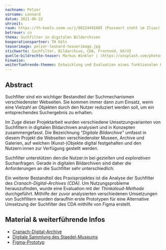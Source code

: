 ```yaml
---
nachname: Pelzer
vorname: Leonard
datum: 2021-06-22
uhrzeit:
raum: https://th-koeln.zoom.us/j/86224491085 (Passwort steht im Ilias)
betreuer: cn
thema: Suchfilter in digitalen Bildarchiven
kooperationspartner: TH Köln
teaserimage: pelzer-leonard-teaserimage.jpg
stichworte: Suchfilter, Bildarchive, CDA, Frontend, UX/UI
quelle-bildrechte-teaser: Markus Winkler | (https://unsplash.com/photos/afW1hht0NSs)
hinweise: 
weiterfuehrende-themen: Entwicklung und Evaluation eines funktionalen Prototypen für das CDA | Analyse der Datenmodellierung 
---
```


## Abstract

Suchfilter sind ein wichtiger Bestandteil der Suchmechanismen verschiedenster Webseiten. Sie kommen immer dann zum Einsatz, wenn eine Vielzahl an Objekten durch den Nutzer reduziert werden soll, um ein entsprechendes Suchergebnis zu erhalten. 

Im Zuge dieser Projektarbeit wurden verschiedene Umsetzungvarianten von Suchfiltern in digitalen Bildarchiven analysiert und in Konzepten zusammengefasst. 
Die Bezeichnung *"Digitale Bildarchive"* umfasst in diesem Projekt die Webseiten verschiedenster Museen, Archive und Galerien, auf welchen (Kunst-)Objekte digital festgehalten und den Nutzern:innen zur Verfügung gestellt werden.

Suchfilter unterstützen den:die Nutzer:in bei *gezielten* und *explorativen* Suchanfragen. Gerade in digitalen Bildarchiven sind daher die Anforderungen an die Suchfilter sehr unterschiedlich.

Ein weiterer Bestandteil des Praxisprojektes ist die Analyse der Suchfilter des *Cranach-Digital-Archives (CDA)*. Um Nutzungsprobleme herauszufinden, wurde eine Evaluation mit der *Thinkaloud-Methode* durchgeführt. 
Mithilfe der zuvor analysierten verschiedenen Umsetzungen von Suchfiltern wurden daraufhin erste Prototypen für eine Alternative Umsetzung der Suchfilter des CDA mithilfe von Figma erstellt.

## Material & weiterführende Infos
- [Cranach-Digital-Archive](https://lucascranach.org)
- [Digitale Sammlung des Staedel-Museums](https://sammlung.staedelmuseum.de/de/suche)
- [Figma-Prototyp](https://www.figma.com/proto/qEt2lur7bKhkeyAF9hyI9Z/Praxisprojekt?page-id=27%3A0&node-id=48%3A348&viewport=-65%2C-494%2C0.2553194761276245&scaling=min-zoom)

